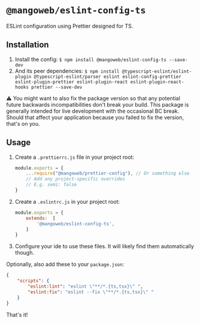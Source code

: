 # `@mangoweb/eslint-config-ts`

ESLint configuration using Prettier designed for TS.

## Installation

1) Install the config:
    `$ npm install @mangoweb/eslint-config-ts --save-dev`
2) And its peer dependencies:
    `$ npm install @typescript-eslint/eslint-plugin @typescript-eslint/parser eslint eslint-config-prettier eslint-plugin-prettier eslint-plugin-react eslint-plugin-react-hooks prettier --save-dev`

⚠️ You might want to also fix the package version so that any potential future backwards incompatibilities don't break your build.
This package is generally intended for live development with the occasional BC break.
Should that affect your application because you failed to fix the version, that's on you.

## Usage

1) Create a `.prettierrc.js` file in your project root:
    ```javascript
    module.exports = {
        ...require("@mangoweb/prettier-config"), // Or something else
        // Add any project-specific overrides
        // E.g. semi: false
    }
    ```
2) Create a `.eslintrc.js` in your project root:
    ```javascript
    module.exports = {
        extends:  [
            '@mangoweb/eslint-config-ts',
        ]
    }
    ```
3) Configure your ide to use these files. It will likely find them automatically though.

Optionally, also add these to your `package.json`:
```json
{
    "scripts": {
        "eslint:lint": "eslint \"**/*.{ts,tsx}\" ",
        "eslint:fix": "eslint --fix \"**/*.{ts,tsx}\" "
    }
}
```

That's it!

